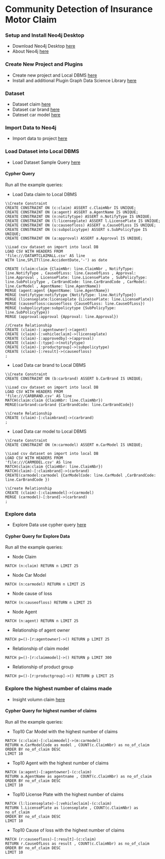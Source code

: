 # Community Detection of Insurance Motor Claim
### Setup and Install Neo4j Desktop
 - Download Neo4j Desktop [here](https://neo4j.com/download/)
 - About Neo4j [here](https://neo4j.com/product/#neo4j-desktop)
### Create New Project and Plugins
- Create new project and Local DBMS [here](https://github.com/phuritanc/git-snaneo4j/blob/main/Create%20Project.pdf)
- Install and additional Plugin Graph Data Science Library  [here](https://github.com/phuritanc/git-snaneo4j/blob/main/Plugins%20Graph%20Data%20Science.pdf)
### Dataset
- Dataset claim [here](https://github.com/phuritanc/git-snaneo4j/blob/main/DATAMTCLAIMALL.csv)
- Dataset car brand [here](https://github.com/phuritanc/git-snaneo4j/blob/main/CARBRAND.csv)
- Dateset car model [here](https://github.com/phuritanc/git-snaneo4j/blob/main/CARMODEL.csv)
### Import Data to Neo4j
- Import data to project [here](https://github.com/phuritanc/git-snaneo4j/blob/main/Import%20Dataset%20to%20neo4j.pdf)
### Load Dataset into Local DBMS
- Load Dataset Sample Query [here](https://github.com/phuritanc/git-snaneo4j/blob/main/Load%20Data.pdf)
#### Cypher Query
Run all the example queries:
- Load Data claim to Local DBMS
```
\\Create Constraint
CREATE CONSTRAINT ON (c:claim) ASSERT c.ClaimNbr IS UNIQUE;
CREATE CONSTRAINT ON (a:agent) ASSERT a.AgentName IS UNIQUE;
CREATE CONSTRAINT ON (n:notifytype) ASSERT n.NotifyType IS UNIQUE;
CREATE CONSTRAINT ON (l:licenseplate) ASSERT l.LicensePlate IS UNIQUE;
CREATE CONSTRAINT ON (u:causeofloss) ASSERT u.CauseOfLoss IS UNIQUE;
CREATE CONSTRAINT ON (s:subpolicytype) ASSERT s.SubPolicyType IS UNIQUE;
CREATE CONSTRAINT ON (a:approval) ASSERT a.Approval IS UNIQUE;
```
```
\\Load csv dataset on import into local DB
LOAD CSV WITH HEADERS FROM 
'file:///DATAMTCLAIMALL.csv' AS line 
WITH line,SPLIT(line.AccidentDate,'-') as date

CREATE (claim:claim {ClaimNbr: line.ClaimNbr , NotifyType: line.NotifyType , CauseOfLoss: line.CauseOfLoss , Approval: line.Approval , LicensePlate: line.LicensePlate , SubPolicyType: line.SubPolicyType , CarBrandCode: line.CarBrandCode , CarModel: line.CarModel , AgentName: line.AgentName})
MERGE (agent:agent {AgentName: line.AgentName})
MERGE (notifytype:notifytype {NotifyType: line.NotifyType})
MERGE (licenseplate:licenseplate {LicensePlate: line.LicensePlate})
MERGE (causeofloss:causeofloss {CauseOfLoss: line.CauseOfLoss})
MERGE (subpolicytype:subpolicytype {SubPolicyType: line.SubPolicyType})
MERGE (approval:approval {Approval: line.Approval})

//Create Relationship
CREATE (claim)-[:agentowner]->(agent)
CREATE (claim)-[:vehicleclaim]->(licenseplate)
CREATE (claim)-[:approvedby]->(approval)
CREATE (claim)-[:type]->(notifytype)
CREATE (claim)-[:productgroup]->(subpolicytype)
CREATE (claim)-[:result]->(causeofloss)
;
```
- Load Data car brand to Local DBMS
```
\\Create Constraint
CREATE CONSTRAINT ON (b:carbrand) ASSERT b.CarBrand IS UNIQUE;
```
```
\\Load csv dataset on import into local DB
LOAD CSV WITH HEADERS FROM 
'file:///CARBRAND.csv' AS line
MATCH(claim:claim {ClaimNbr: line.ClaimNbr})
MERGE(carbrand:carbrand {CarBrandCode: line.CarBrandCode})

\\Create Relationship
CREATE (claim)-[:claimbrand]->(carbrand)
;
```
- Load Data car model to Local DBMS
```
\\Create Constraint
CREATE CONSTRAINT ON (m:carmodel) ASSERT m.CarModel IS UNIQUE;
```
```
\\Load csv dataset on import into local DB
LOAD CSV WITH HEADERS FROM 
'file:///CARMODEL.csv' AS line
MATCH(claim:claim {ClaimNbr: line.ClaimNbr})
MATCH(claim)-[:claimbrand]->(carbrand)
CREATE(carmodel:carmodel {CarModelCode: line.CarModel ,CarBrandCode: line.CarBrandCode })

\\Create Relationship
CREATE (claim)-[:claimmodel]->(carmodel)
MERGE (carmodel)-[:brand]->(carbrand)
;
```
### Explore data
- Explore Data use cypher query [here](https://github.com/phuritanc/git-snaneo4j/blob/main/Explore%20Data%20Node%20and%20Relationship.pdf)
#### Cypher Query for Explore Data
Run all the example queries:
- Node Claim
```
MATCH (n:claim) RETURN n LIMIT 25
```
- Node Car Model
```
MATCH (n:carmodel) RETURN n LIMIT 25
```
- Node cause of loss
```
MATCH (n:causeofloss) RETURN n LIMIT 25
```
- Node Agent
```
MATCH (n:agent) RETURN n LIMIT 25
```
- Relationship of agent owner
```
MATCH p=()-[r:agentowner]->() RETURN p LIMIT 25
```
- Relationship of claim model
```
MATCH p=()-[r:claimmodel]->() RETURN p LIMIT 300
```
- Relationship of product group
```
MATCH p=()-[r:productgroup]->() RETURN p LIMIT 25
```
### Explore the highest number of claims made
- Insight volumn claim [here](https://github.com/phuritanc/git-snaneo4j/blob/main/largest%20number%20of%20claim.pdf)
#### Cypher Query for highest number of claims
Run all the example queries:
- Top10 Car Model with the highest number of claims
``` 
MATCH (c:claim)-[:claimmodel]->(m:carmodel)
RETURN m.CarModelCode as model , COUNT(c.ClaimNbr) as no_of_claim
ORDER BY no_of_claim DESC
LIMIT 10
```
- Top10 Agent with the highest number of claims
```
MATCH (a:agent)-[:agentowner]-(c:claim)
RETURN a.AgentName as agentname , COUNT(c.ClaimNbr) as no_of_claim
ORDER BY no_of_claim DESC
LIMIT 10
```
- Top10 License Plate with the highest number of claims
```
MATCH (l:licenseplate)-[:vehicleclaim]-(c:claim)
RETURN l.LicensePlate as licenseplate , COUNT(c.ClaimNbr) as no_of_claim
ORDER BY no_of_claim DESC
LIMIT 10
```
- Top10 Cause of loss with the highest number of claims
```
MATCH (r:causeofloss)-[:result]-(c:claim)
RETURN r.CauseOfLoss as result , COUNT(c.ClaimNbr) as no_of_claim
ORDER BY no_of_claim DESC
LIMIT 10
```